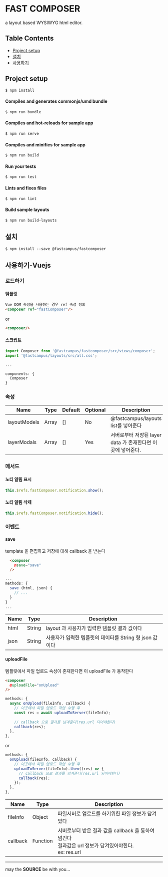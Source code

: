 # FAST COMPOSER

a layout based WYSIWYG html editor.

## Table Contents

* [Project setup](#Project-setup)
* [설치](#설치)
* [사용하기](#사용하기-Vuejs)

## Project setup

```console
$ npm install
```

#### Compiles and generates commonjs/umd bundle

```console
$ npm run bundle
```

#### Compiles and hot-reloads for sample app

```console
$ npm run serve
```

#### Compiles and minifies for sample app

```console
$ npm run build
```

#### Run your tests

```console
$ npm run test
```

#### Lints and fixes files

```console
$ npm run lint
```

#### Build **sample** layouts

```console
$ npm run build-layouts
```

## 설치

```console
$ npm install --save @fastcampus/fastcomposer
```

## 사용하기-Vuejs

### 로드하기

#### 템플릿

```html
Vue DOM 속성을 사용하는 경우 ref 속성 정의
<composer ref="fastComposer"/>
```

or

```html
<composer/>
```
#### 스크립트

```javascript
import Composer from '@fastcampus/fastcomposer/src/views/composer';
import '@fastcampus/layouts/src/all.css';

...

components: {
  Composer
}
```

### 속성

| Name | Type | Default | Optional | Description |
|---|---|---|---|---|
| layoutModels | Array | [] | No | @fastcampus/layouts list를 넣어준다 |
| layerModals | Array | [] | Yes |서버로부터 저장된 layer data 가 존재한다면 이곳에 넣어준다. |

### 메서드

#### 노티 알림 표시

```javascript
this.$refs.fastComposer.notification.show();
```

#### 노티 알림 삭제

```javascript
this.$refs.fastComposer.notification.hide();
```

### 이벤트
#### save

template 을 편집하고 저장에 대해 callback 을 받는다

```html
  <composer
    @save="save"
  />
```

```javascript
...
methods: {
  save (html, json) {
    // ...
  }
}
...
```

| Name | Type | Description |
|---|---|---|
| html | String | layout 과 사용자가 입력한 템플릿 결과 값이다 |
| json | String | 사용자가 입력한 템플릿의 데이터를 String 형 json 값 이다 |


#### uploadFile

템플릿에서 파일 업로드 속성이 존재한다면 이 uploadFile 가 동작한다

```html
<composer
  @uploadFile="onUpload"
/>
```

```javascript
methods: {
  async onUpload(fileInfo, callback) {
    // 이곳에서 파일 업로드 작업 수행 후
    const res = await uploadToServer(fileInfo);
    
    // callback 으로 결과를 넘겨준다(res.url 되어야한다)
    callback(res);
  },
},
```

or

```javascript
methods: {
  onUpload(fileInfo, callback) {
    // 이곳에서 파일 업로드 작업 수행 후
    uploadToServer(fileInfo).then((res) => {
      // callback 으로 결과를 넘겨준다(res.url 되어야한다)
      callback(res);
    });
  },
},
```

| Name | Type | Description |
|---|---|---|
| fileInfo | Object | 파일서버로 업로드를 하기위한 파일 정보가 담겨있다 |
| callback | Function | 서버로부터 받은 결과 값을 callback 을 통하여 넘긴다<br> 결과값은 url 정보가 담겨있어야한다.<br> ex: res.url|


---

may the **SOURCE** be with you...

